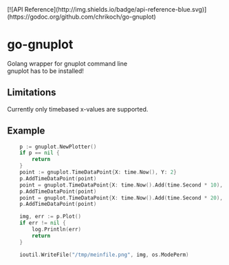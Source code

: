 <span style="display: inline-block;">
[![API Reference](http://img.shields.io/badge/api-reference-blue.svg)](https://godoc.org/github.com/chrikoch/go-gnuplot)
</span>

# go-gnuplot
Golang wrapper for gnuplot command line <br>
gnuplot has to be installed!

Limitations
-----------
Currently only timebased x-values are supported.

Example
-------

```go
	p := gnuplot.NewPlotter()
	if p == nil {
		return
	}
	point := gnuplot.TimeDataPoint{X: time.Now(), Y: 2}
	p.AddTimeDataPoint(point)
	point = gnuplot.TimeDataPoint{X: time.Now().Add(time.Second * 10), Y: 3}
	p.AddTimeDataPoint(point)
	point = gnuplot.TimeDataPoint{X: time.Now().Add(time.Second * 20), Y: 2}
	p.AddTimeDataPoint(point)

	img, err := p.Plot()
	if err != nil {
		log.Println(err)
		return
	}

	ioutil.WriteFile("/tmp/meinfile.png", img, os.ModePerm)

```

